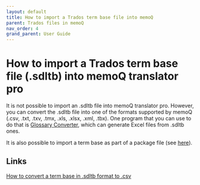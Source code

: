 ```yaml
---
layout: default
title: How to import a Trados term base file into memoQ
parent: Trados files in memoQ
nav_order: 4
grand_parent: User Guide
---
```


# How to import a Trados term base file (.sdltb) into memoQ translator pro

It is not possible to import an .sdltb file into memoQ translator pro. However, you can convert the .sdltb file into one of the formats supported by memoQ (.csv, .txt, .txv, .tmx, .xls, .xlsx, .xml, .tbx). One program that you can use to do that is [Glossary Converter](https://www.cerebus.de/glossaryconverter/), which can generate Excel files from .sdltb ones.

It is also possible to import a term base as part of a package file (see [here](https://adgut1509.github.io/ProjektZaliczeniowy/docs/parent4/UGchild1/grandchild1.html)).

## Links

[How to convert a term base in .sdltb format to .csv](https://atrilsolutions.zendesk.com/hc/en-us/articles/360018335400-How-To-Convert-A-termbase-In-SDLTB-Format-To-CSV)
